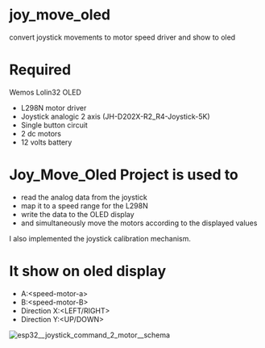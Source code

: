 # joy_move_oled
convert joystick movements to motor speed driver and show to oled

<h1>Required</h1>

Wemos Lolin32 OLED
<ul>
<li>L298N motor driver</li>
<li>Joystick analogic 2 axis (JH-D202X-R2_R4-Joystick-5K)</li>
<li>Single button circuit</li>
<li>2 dc motors</li>
<li>12 volts battery</li>
</ul>

<h1>Joy_Move_Oled Project is used to</h1>

<ul>
<li>read the analog data from the joystick</li>
<li>map it to a speed range for the L298N</li>
<li>write the data to the OLED display</li>
<li>and simultaneously move the motors according to the displayed values</li>
</ul>

I also implemented the joystick calibration mechanism.

<h1>It show on oled display</h1>
<ul>
  <li>A:&lt;speed-motor-a&gt;</li>
  <li>B:&lt;speed-motor-B&gt;</li>
  <li>Direction X:&lt;LEFT/RIGHT&gt;</li>
  <li>Direction Y:&lt;UP/DOWN&gt;</li>
</ul>


![esp32__joystick_command_2_motor__schema](https://github.com/user-attachments/assets/127a4f9f-e368-4243-b4a4-f2f379810d47)
